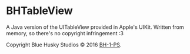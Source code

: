 BHTableView
===========

A Java version of the UITableView provided in Apple's UIKit. Written from memory, so there's no copyright infringement :3

Copyright Blue Husky Studios &copy; 2016 [BH-1-PS](https://github.com/BlueHuskyStudios/Licenses/blob/master/Licenses/BH-1-PS.txt).
